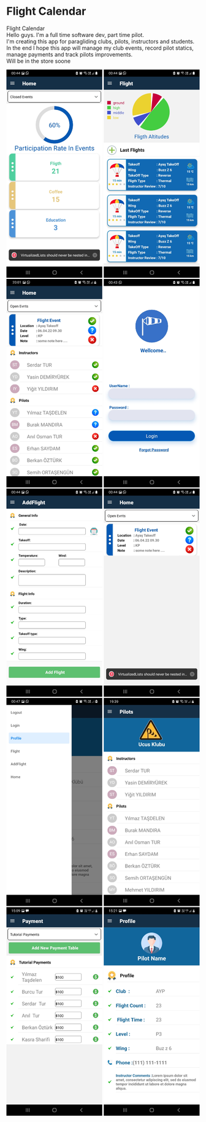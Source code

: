 # Flight Calendar
Flight Calendar <br/>
Hello guys. I'm a full time software dev, part time pilot. <br/>
I'm creating this app for paragliding clubs, pilots, instructors and students.<br/>
In the end I hope this app will manage my club events, record pilot statics, manage payments and track pilots improvements.<br/>
Will be in the store soone </br>

<img src="./ScreenShots/events.jpg" width="250" title="">
<img src="./ScreenShots/flights.jpg" width="250" title="">
<img src="./ScreenShots/eventAttendants.jpg" width="250" title="">
<img src="./ScreenShots/login.jpg" width="250" title="">
<img src="./ScreenShots/addFlight.jpg" width="250" title="">
<img src="./ScreenShots/event.jpg" width="250" title="">
<img src="./ScreenShots/menu.jpg" width="250" title="">
<img src="./ScreenShots/myClub.jpg" width="250" title="">
<img src="./ScreenShots/payment.jpg" width="250" title="">
<img src="./ScreenShots/profile.jpg" width="250" title="">